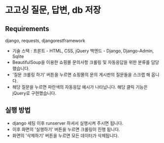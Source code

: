 # 고고싱 질문, 답변, db 저장

## Requirements
django, requests, djangorestframework

- 기술 스택 : 프론트 - HTML, CSS, jQuery 백엔드 - Django, Django-Admin, Sqlite
- BeautifulSoup을 이용한 쇼핑몰 문의사항 크롤링 및 자동응답을 위한 분류를 담당했습니다.
- '질문 크롤링 하기' 버튼을 누르면 쇼핑몰의 문의 게시판의 질문들을 스크랩 해 옵니다.
- 해당 질문을 누르면 파란색의 자동응답 예시가 나타납니다. 해당 클릭 기능은 jQuery로 구현했습니다.

## 실행 방법

- django 세팅 이후 runserver 하셔서 실행시켜 주시면 됩니다.
- 이후 화면의 '실행하기' 버튼을 누르면 크롤링이 진행 됩니다.
- 화면의 '삭제하기' 버튼을 누르면 모든 데이터가 삭제됩니다.

